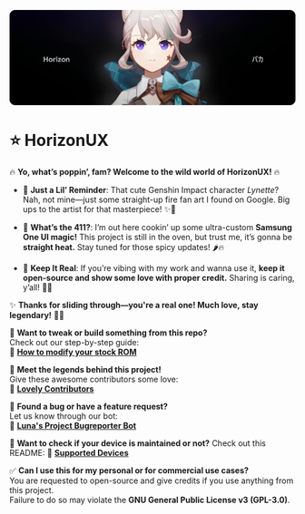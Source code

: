 ![HorizonUX Banner](https://github.com/forsaken-heart24/i_dont_want_to_be_an_weirdo/blob/main/banner_images/HorizonUX.png?raw=true)

# ⭐ HorizonUX

🔥 **Yo, what’s poppin’, fam? Welcome to the wild world of HorizonUX!** 🔥  

- 🎨 **Just a Lil’ Reminder**: That cute Genshin Impact character *Lynette*? Nah, not mine—just some straight-up fire fan art I found on Google. Big ups to the artist for that masterpiece! ✨🙌  

- 🚀 **What’s the 411?**: I’m out here cookin’ up some ultra-custom **Samsung One UI magic!** This project is still in the oven, but trust me, it’s gonna be **straight heat.** Stay tuned for those spicy updates! 🌶️🔥  

- 💯 **Keep It Real**: If you’re vibing with my work and wanna use it, **keep it open-source and show some love with proper credit.** Sharing is caring, y’all! 🤝✨  

✨ **Thanks for sliding through—you're a real one! Much love, stay legendary!** 💖🙌  

🚀 **Want to tweak or build something from this repo?**  
Check out our step-by-step guide:  
🔗 [**How to modify your stock ROM**](https://github.com/forsaken-heart24/HorizonXOneUI-HorizonUX/blob/main/HOWTOGUIDE.md)  

💖 **Meet the legends behind this project!**  
Give these awesome contributors some love:  
🔗 [**Lovely Contributors**](https://github.com/forsaken-heart24/HorizonXOneUI-HorizonUX/blob/main/CONTRIBUTORS.md)  

🐞 **Found a bug or have a feature request?**  
Let us know through our bot:  
📢 [**Luna's Project Bugreporter Bot**](https://t.me/luna_project_bugreporter_bot)

💖 **Want to check if your device is maintained or not?**
Check out this README:
🔗 [**Supported Devices**](https://github.com/forsaken-heart24/HorizonXOneUI-HorizonUX/blob/main/SUPPORTED_DEVICES.md)

✅ **Can I use this for my personal or for commercial use cases?**  
You are requested to open-source and give credits if you use anything from this project.  
Failure to do so may violate the **GNU General Public License v3 (GPL-3.0)**.